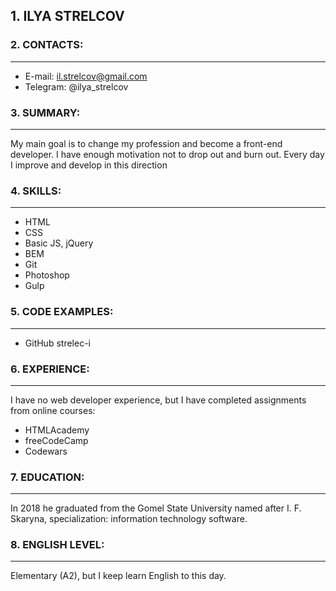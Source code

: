 ## 1. ILYA STRELCOV ##

### 2. CONTACTS: ###
---
* E-mail: il.strelcov@gmail.com
* Telegram: @ilya_strelcov

### 3. SUMMARY: ###
---
My main goal is to change my profession and become a front-end developer.
I have enough motivation not to drop out and burn out.
Every day I improve and develop in this direction

### 4. SKILLS: ###
---
* HTML
* CSS
* Basic JS, jQuery
* BEM
* Git
* Photoshop
* Gulp

### 5. CODE EXAMPLES: ###
---
* GitHub  strelec-i

### 6. EXPERIENCE: ###
---
I have no web developer experience, but I have completed assignments from online courses:
* HTMLAcademy
* freeCodeCamp
* Codewars

### 7. EDUCATION: ###
---
In 2018 he graduated from the Gomel State University named after I. F. Skaryna, specialization: information technology software.

### 8. ENGLISH LEVEL: ###
---
Elementary (A2), but I keep learn English to this day.


